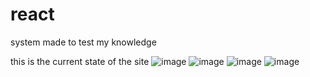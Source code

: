 # react
 
system made to test my knowledge

this is the current state of the site
![image](https://user-images.githubusercontent.com/61758357/161410424-1949f1d2-0b52-445d-bf1e-0e051b2d8b79.png)
![image](https://user-images.githubusercontent.com/61758357/161464520-b0182b48-eead-4638-8eaa-393e0e79ed03.png)
![image](https://user-images.githubusercontent.com/61758357/161464561-bcc836e1-6157-4cd3-8271-ea2656354ce8.png)
![image](https://user-images.githubusercontent.com/61758357/161464608-844b1566-1c13-4941-a8f6-f4b07290e9ed.png)





